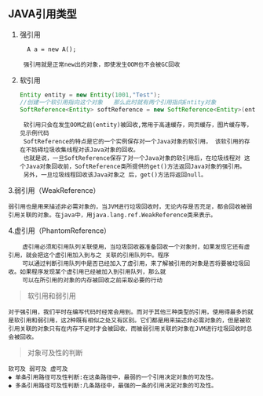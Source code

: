 ## JAVA引用类型

1. 强引用

         A a = new A();

        强引用就是正常new出的对象，即使发生OOM也不会被GC回收
        
2. 软引用

    ```java
    Entity entity = new Entity(1001,"Test");
    //创建一个软引用指向这个对象   那么此时就有两个引用指向Entity对象
    SoftReference<Entity> softReference = new SoftReference<Entity>(entity);
    ```

    
        软引用只会在发生OOM之前(entity)被回收,常用于高速缓存，网页缓存，图片缓存等，见示例代码  
        SoftReference的特点是它的一个实例保存对一个Java对象的软引用， 该软引用的存在不妨碍垃圾收集线程对该Java对象的回收。
        也就是说，一旦SoftReference保存了对一个Java对象的软引用后，在垃圾线程对 这个Java对象回收前，SoftReference类所提供的get()方法返回Java对象的强引用。
        另外，一旦垃圾线程回收该Java对象之 后，get()方法将返回null。



3.弱引用（WeakReference）

   
    弱引用也是用来描述非必需对象的，当JVM进行垃圾回收时，无论内存是否充足，都会回收被弱引用关联的对象。在java中，用java.lang.ref.WeakReference类来表示。
    
4.虚引用（PhantomReference）

        虚引用必须和引用队列关联使用，当垃圾回收器准备回收一个对象时，如果发现它还有虚引用，就会把这个虚引用加入到与之 关联的引用队列中。程序  
        可以通过判断引用队列中是否已经加入了虚引用，来了解被引用的对象是否将要被垃圾回收。如果程序发现某个虚引用已经被加入到引用队列，那么就  
        可以在所引用的对象的内存被回收之前采取必要的行动
        
>软引用和弱引用

    对于强引用，我们平时在编写代码时经常会用到。而对于其他三种类型的引用，使用得最多的就是软引用和弱引用，这2种既有相似之处又有区别。它们都是用来描述非必需对象的，但是被软引用关联的对象只有在内存不足时才会被回收，而被弱引用关联的对象在JVM进行垃圾回收时总会被回收。
    
>对象可及性的判断

    软可及 弱可及 虚可及
    ◆ 单条引用路径可及性判断:在这条路径中，最弱的一个引用决定对象的可及性。
    ◆ 多条引用路径可及性判断:几条路径中，最强的一条的引用决定对象的可及性。